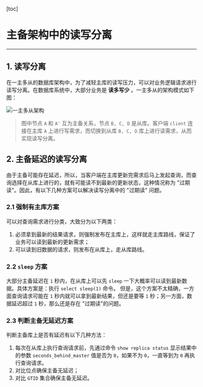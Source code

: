 

[toc]

# 主备架构中的读写分离

-------

## 1. 读写分离

在一主多从的数据库架构中，为了减轻主库的读写压力，可以对业务逻辑请求进行读写分离。在数据库系统中，大部分业务是 **读多写少** 。一主多从的架构模式如下图：

![一主多从架构](.\pictures\27_1.png)

>   图中节点 `A` 和 `A'` 互为主备关系，节点 `B, C, D` 是从库。客户端 `client` 连接在主库 `A` 上进行写需求，而切换到从库 `B, C, D` 库上进行读需求，从而实现读写分离。

## 2. 主备延迟的读写分离

由于主备可能存在延迟，所以，当客户端在主库更新完需求后马上发起查询，而查询选择在从库上进行的，就有可能读不到最新的更新状态，这种情况称为 "过期读"。因此，有以下几种方案可以解决读写分离中的 "过期读" 问题。

### 2.1 强制有主库方案

可以对查询需求进行分类，大致分为以下两类：

1.  必须拿到最新的结果请求，则强制发布在主库上，这样就走主库路线，保证了业务可以读到最新的更新需求；
2.  可以读到旧数据的请求，则发布在从库上，走从库路线。

### 2.2 `sleep` 方案

大部分主备延迟在 `1` 秒内，在从库上可以先 `sleep` 一下大概率可以读到最新数据。具体方案是：执行 `select sleep(1)` 命令。
但是，这个方案不太精确，一方面查询请求可能在 `1` 秒内就可以拿到最新结果，但还是要等 `1` 秒；另一方面，数据延迟超过 `1` 秒，那么还是存在 "过期读"的问题。

### 2.3 判断主备无延迟方案

判断主备库上是否有延迟有以下几种方法：

1.  每次在从库上执行查询请求前，先通过命令 `show replica status` 显示结果中的参数 `seconds_behind_master` 值是否为 `0`，如果不为 `0`，一直等到为 `0` 再执行查询请求。
2.  对比位点确保主备无延迟；
3.  对比 `GTID` 集合确保主备无延迟。


